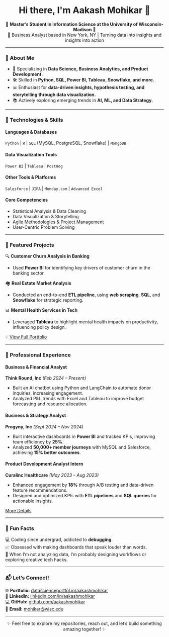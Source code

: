 <h1 align="center">Hi there, I'm Aakash Mohikar 👋</h1>  
<p align="center">
🌟 <b>Master’s Student in Information Science at the University of Wisconsin-Madison</b> 🌟  
<br>
📍 Business Analyst based in New York, NY | Turning data into insights and insights into action  
</p>  

---

### 🚀 About Me  

- 🔎 Specializing in **Data Science, Business Analytics, and Product Development.**  
- 🛠️ Skilled in **Python, SQL, Power BI, Tableau, Snowflake, and more.**  
- 📊 Enthusiast for **data-driven insights, hypothesis testing, and storytelling through data visualization.**  
- 📚 Actively exploring emerging trends in **AI, ML, and Data Strategy.**

---

### 🔧 Technologies & Skills  

#### **Languages & Databases**  
`Python` | `R` | `SQL` (MySQL, PostgreSQL, Snowflake) | `MongoDB`  

#### **Data Visualization Tools**  
`Power BI` | `Tableau` | `PostHog`  

#### **Other Tools & Platforms**  
`Salesforce` | `JIRA` | `Monday.com` | `Advanced Excel`  

#### **Core Competencies**  
- Statistical Analysis & Data Cleaning  
- Data Visualization & Storytelling  
- Agile Methodologies & Project Management  
- User-Centric Problem Solving  

---

### 🌟 Featured Projects  

🔍 **Customer Churn Analysis in Banking**  
- Used **Power BI** for identifying key drivers of customer churn in the banking sector.  

🏘️ **Real Estate Market Analysis**  
- Conducted an end-to-end **ETL pipeline**, using **web scraping**, **SQL**, and **Snowflake** for strategic reporting.  

📊 **Mental Health Services in Tech**  
- Leveraged **Tableau** to highlight mental health impacts on productivity, influencing policy design.  

💡 [View Full Portfolio](https://datascienceportfol.io/aakashmohikar)  

---

### 🏢 Professional Experience

#### **Business & Financial Analyst**  
**Think Round, Inc** _(Feb 2024 – Present)_  
- Built an AI chatbot using Python and LangChain to automate donor inquiries, increasing engagement.  
- Analyzed P&L trends with Excel and Tableau to improve budget forecasting and resource allocation.  

#### **Business & Strategy Analyst**  
**Progyny, Inc** _(Sept 2024 – Nov 2024)_  
- Built interactive dashboards in **Power BI** and tracked KPIs, improving team efficiency by **25%**.  
- Analyzed **50,000+ member journeys** with MySQL and Salesforce, achieving **15% better outcomes**.  

#### **Product Development Analyst Intern**  
**Curalinc Healthcare** _(May 2023 – Aug 2023)_  
- Enhanced engagement by **18%** through A/B testing and data-driven feature recommendations.  
- Designed and optimized KPIs with **ETL pipelines** and **SQL queries** for actionable insights.  

[More Details](https://www.linkedin.com/in/aakashmohikar/)

---

### 🎯 Fun Facts  

💻 Coding since undergrad, addicted to **debugging**.  
📈 Obsessed with making dashboards that speak louder than words.  
🎨 When I’m not analyzing data, I’m probably designing workflows or exploring creative tech hacks.  

---

### 📬 Let’s Connect!  

🌐 **Portfolio:** [datascienceportfol.io/aakashmohikar](https://datascienceportfol.io/aakashmohikar)  
🔗 **LinkedIn:** [linkedin.com/in/aakashmohikar](https://linkedin.com/in/aakashmohikar)  
💻 **GitHub:** [github.com/aakashmohikar](https://github.com/aakashmohikar)  
📧 **Email:** mohikar@wisc.edu  

---

<p align="center">✨ Feel free to explore my repositories, reach out, and let’s build something amazing together! ✨</p>
